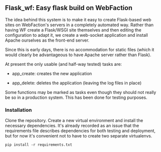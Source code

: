 ## Flask_wf: Easy flask build on WebFaction

The idea behind this system is to make it easy to create Flask-based
web sites on WebFaction's servers in a completely automated way.
Rather than having WF create a Flask/WSGI site themselves and then
editing the configuration to adapt it, we create a web-socket
application and install Apache ourselves as the front-end server.

Since this is early days, there is no accommodation for static files
(which it would clearly be advantageous to have Apache server rather
than Flask).

At present the only usable (and half-way tested) tasks are:

* app_create: creates the new application

* app_delete: deletes the application (leaving the log files in place)

Some functions may be marked as tasks even though they should not
really be so in a production system. This has been done for testing
purposes.

### Installation

Clone the repository. Create a new virtual environment and install
the necessary dependencies. It's already recorded as an issue that
the requirements file describes dependencies for both testing and
deployment, but for now it's convenient not to have to create two
separate virtualenvs.

```
pip install -r requirements.txt
```



